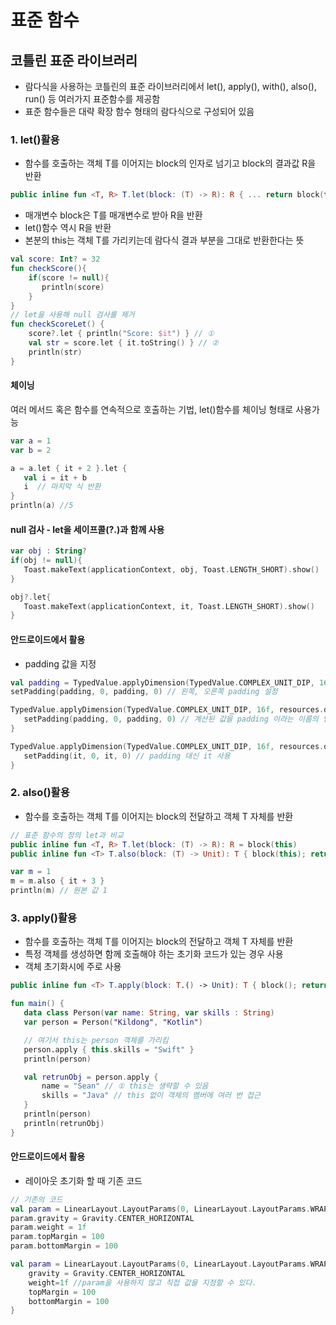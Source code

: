 # 표준 함수 

## 코틀린 표준 라이브러리 
 * 람다식을 사용하는 코틀린의 표준 라이브러리에서 let(), apply(), with(), also(), run() 등 여러가지 표준함수를 제공함
 * 표준 함수들은 대략 확장 함수 형태의 람다식으로 구성되어 있음
 
### 1. let()활용
 * 함수를 호출하는 객체 T를 이어지는 block의 인자로 넘기고 block의 결과값 R을 반환
 ```Kotlin
 public inline fun <T, R> T.let(block: (T) -> R): R { ... return block(this) }
 ```
 * 매개변수 block은 T를 매개변수로 받아 R을 반환
 * let()함수 역시 R을 반환
 * 본분의 this는 객체 T를 가리키는데 람다식 결과 부분을 그대로 반환한다는 뜻

 ```Kotlin
 val score: Int? = 32
 fun checkScore(){
     if(score != null){
        println(score)
     }
 }
 // let을 사용해 null 검사를 제거
 fun checkScoreLet() {
     score?.let { println("Score: $it") } // ①
     val str = score.let { it.toString() } // ②
     println(str)
 }
 ```
 #### 체이닝 
 여러 메서드 혹은 함수를 연속적으로 호출하는 기법, let()함수를 체이닝 형태로 사용가능
 ```Kotlin
 var a = 1
 var b = 2

 a = a.let { it + 2 }.let {
    val i = it + b
    i  // 마지막 식 반환
 }
 println(a) //5
 ```
 #### null 검사 - let을 세이프콜(?.)과 함께 사용
 ```Kotlin
 var obj : String?
 if(obj != null){
    Toast.makeText(applicationContext, obj, Toast.LENGTH_SHORT).show()
 }
 
 obj?.let{
    Toast.makeText(applicationContext, it, Toast.LENGTH_SHORT).show()
 }
 ```
 
 #### 안드로이드에서 활용
  * padding 값을 지정
 ```Kotlin
 val padding = TypedValue.applyDimension(TypedValue.COMPLEX_UNIT_DIP, 16f, resources.displayMetrics).toInt()
 setPadding(padding, 0, padding, 0) // 왼쪽, 오른쪽 padding 설정
 
 TypedValue.applyDimension(TypedValue.COMPLEX_UNIT_DIP, 16f, resources.displayMetrics).toInt().let{ padding ->  
    setPadding(padding, 0, padding, 0) // 계산된 값을 padding 이라는 이름의 인자로 받음
 }
 
 TypedValue.applyDimension(TypedValue.COMPLEX_UNIT_DIP, 16f, resources.displayMetrics).toInt().let{ padding ->  
    setPadding(it, 0, it, 0) // padding 대신 it 사용
 }
 ```

 ### 2. also()활용
  * 함수를 호출하는 객체 T를 이어지는 block의 전달하고 객체 T 자체를 반환
 ```Kotlin
 // 표준 함수의 정의 let과 비교
 public inline fun <T, R> T.let(block: (T) -> R): R = block(this)
 public inline fun <T> T.also(block: (T) -> Unit): T { block(this); return this }
 ```
 ```Kotlin
 var m = 1
 m = m.also { it + 3 }
 println(m) // 원본 값 1
 ```
 
 ### 3. apply()활용
  * 함수를 호출하는 객체 T를 이어지는 block의 전달하고 객체 T 자체를 반환
  * 특정 객체를 생성하면 함께 호출해야 하는 초기화 코드가 있는 경우 사용
  * 객체 초기화시에 주로 사용
 ```Kotlin
 public inline fun <T> T.apply(block: T.() -> Unit): T { block(); return this }
 ```
 ```Kotlin
 fun main() {
    data class Person(var name: String, var skills : String)
    var person = Person("Kildong", "Kotlin")

    // 여기서 this는 person 객체를 가리킴
    person.apply { this.skills = "Swift" }
    println(person)

    val retrunObj = person.apply { 
        name = "Sean" // ① this는 생략할 수 있음
        skills = "Java" // this 없이 객체의 멤버에 여러 번 접근
    }
    println(person)
    println(retrunObj)
 }
 ```
  #### 안드로이드에서 활용
   * 레이아웃 초기화 할 때 기존 코드
   
 ```Kotlin
 // 기존의 코드
 val param = LinearLayout.LayoutParams(0, LinearLayout.LayoutParams.WRAP_CONTENT) 
 param.gravity = Gravity.CENTER_HORIZONTAL
 param.weight = 1f
 param.topMargin = 100
 param.bottomMargin = 100
 ```
 ```Kotlin
 val param = LinearLayout.LayoutParams(0, LinearLayout.LayoutParams.WRAP_CONTENT).apply { 
     gravity = Gravity.CENTER_HORIZONTAL
     weight=1f //param을 사용하지 않고 직접 값을 지정할 수 있다.
     topMargin = 100
     bottomMargin = 100 
 }
 ```
 
